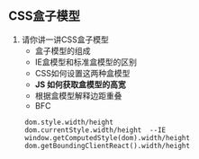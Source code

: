 CSS盒子模型
--
1. 请你讲一讲CSS盒子模型
    * 盒子模型的组成
    * IE盒模型和标准盒模型的区别
    * CSS如何设置这两种盒模型
    * **JS 如何获取盒模型的高宽**
    * 根据盒模型解释边距重叠
    * BFC 
    
```
    dom.style.width/height
    dom.currentStyle.width/height  --IE
    window.getComputedStyle(dom).width/height
    dom.getBoundingClientReact().width/height
```